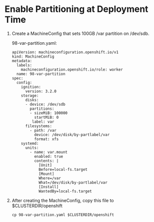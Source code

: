 # Enable Partitioning at Deployment Time

1. Create a MachineConfig that sets 100GB /var partition on /dev/sdb.

   98-var-partition.yaml:
    
    ```
    apiVersion: machineconfiguration.openshift.io/v1
    kind: MachineConfig
    metadata:
      labels:
        machineconfiguration.openshift.io/role: worker
      name: 98-var-partition
    spec:
      config:
        ignition:
          version: 3.2.0
        storage:
          disks:
          - device: /dev/sdb 
            partitions:
            - sizeMiB: 100000
              startMiB: 0
             label: var
          filesystems:
            - path: /var
              device: /dev/disk/by-partlabel/var
              format: xfs
        systemd:
          units:
            - name: var.mount
              enabled: true
              contents: |
                [Unit]
                Before=local-fs.target
                [Mount]
                Where=/var
                What=/dev/disk/by-partlabel/var
                [Install]
                WantedBy=local-fs.target
    ```
    
2. After creating the MachineConfig, copy this file to $CLUSTERDIR/openshift

    ```
    cp 98-var-partition.yaml $CLUSTERDIR/openshift
